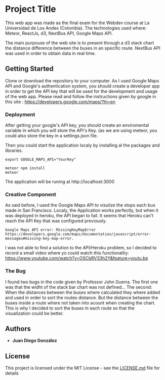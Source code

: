 # Project Title

This web app was made as the final exam for the Webdev course at La Universidad de Los Andes (Colombia). The technologies used where: Meteor, ReactJs, d3, NextBus API, Google Maps API.

The main purpouse of the web site is to present through a d3 stack chart the distance difference between the buses in an specific route. NextBus API was used in order to obtain data in real time. 

## Getting Started

Clone or download the repository to your computer. As I used Google Maps API and Google's authentication system, you should create a developer app in order to get the API key that will be used for the development and usage of the web app. Please read and follow the instructions given by google in this site : https://developers.google.com/maps/?hl=en 

### Deployment

After getting your google's API key, you should create an enviromental variable in which you will store the API's Key. (as we are using meteor, you could also store the key in a settings.json file. 

Then you could start the application localy by installing al the packages and libraries.

```
export GOOGLE_MAPS_API="YourKey"

meteor npm install
meteor
```
The application will be runing at http://localhost:3000

### Creative Component

As said before, I used the Google Maps API to visulize the stops each bus made in San Francisco. Localy, the Application works perfectly, but when it was deployed in heroku, the API began to fail. It seems that Heroku can't reach the API Key that was configured previously.
  
```
Google Maps API error: MissingKeyMapError https://developers.google.com/maps/documentation/javascript/error-messages#missing-key-map-error.
```
I was not able to find a solution to the API/Heroku problem, so I decided to record a small video where yo could watch this functionality: https://www.youtube.com/watch?v=OSCbRV33h2Y&feature=youtu.be

### The Bug

I found two bugs in the code given by Professor John Guerra. The first one was that the widht of the stack bar chart was not defined...
The second: When the distances between the buses where calculated they where added and used in order to sort the routes distance. But the distance between the buses inside a route where not taken into acount when creating the chart. This is why I decided to sort the buses in each route so that the visualization could be better. 

## Authors

* **Juan Diego González** 



## License

This project is licensed under the MIT License - see the [LICENSE.md](LICENSE.md) file for details



